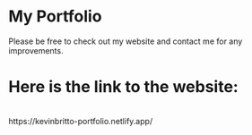# My Portfolio

Please be free to check out my website and contact me for any improvements.
<br>
# Here is the link to the website:
<br>
https://kevinbritto-portfolio.netlify.app/
